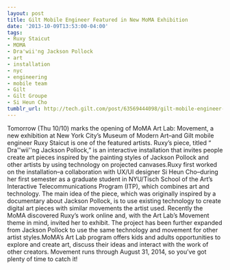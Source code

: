```yaml
---
layout: post
title: Gilt Mobile Engineer Featured in New MoMA Exhibition
date: '2013-10-09T13:53:00-04:00'
tags:
- Ruxy Staicut
- MOMA
- Dra'wii'ng Jackson Pollock
- art
- installation
- nyc
- engineering
- mobile team
- Gilt
- Gilt Groupe
- Si Heun Cho
tumblr_url: http://tech.gilt.com/post/63569444098/gilt-mobile-engineer-featured-in-new-moma
---
```



Tomorrow (Thu 10/10) marks the opening of MoMA Art Lab: Movement, a new exhibition at New York City’s Museum of Modern Art–and Gilt mobile engineer Ruxy Staicut is one of the featured artists. Ruxy’s piece, titled “ Dra''wii''ng Jackson Pollock,” is an interactive installation that invites people create art pieces inspired by the painting styles of Jackson Pollock and other artists by using technology on projected canvases.Ruxy first worked on the installation–a collaboration with UX/UI designer Si Heun Cho–during her first semester as a graduate student in NYU/Tisch School of the Art’s Interactive Telecommunications Program (ITP), which combines art and technology. The main idea of the piece, which was originally inspired by a documentary about Jackson Pollock, is to use existing technology to create digital art pieces with similar movements the artist used. Recently the MoMA discovered Ruxy’s work online and, with the Art Lab’s Movement theme in mind, invited her to exhibit. The project has been further expanded from Jackson Pollock to use the same technology and movement for other artist styles.MoMA’s Art Lab program offers kids and adults opportunities to explore and create art, discuss their ideas and interact with the work of other creators. Movement runs through August 31, 2014, so you’ve got plenty of time to catch it!
